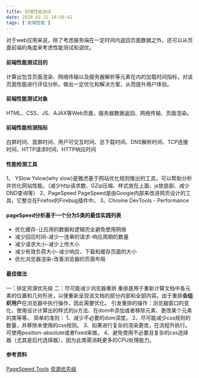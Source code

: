 ```yaml
---
title: 前端性能测试
date: 2020-02-15 16:56:42
tags: ['前端性能']
---
```


对于web应用来说，除了考虑服务端在一定时间内返回页面数据之外，还可以从页面前端的角度来考虑性能测试和调优。
#### 前端性能测试目的
计算出包含页面渲染、网络传输以及服务器解析等元素在内的加载时间指标，对该页面性能进行评估分析。做出一定优化和解决方案，从而提升用户体验。
#### 前端性能测试对象
HTML、CSS、JS、AJAX等Web页面，服务器数据返回、网络传输、页面渲染。
#### 前端性能检测指标
白屏时间、首屏时间、用户可交互时间、总下载时间、DNS解析时间、TCP连接时间、HTTP请求时间、HTTP响应时间
#### 性能检测工具
 <!--more-->
1、 YSlow
Yslow(why slow)是雅虎基于网站优化规则推出的工具，可以帮助分析并优化网站性能。（减少http请求数、GZip压缩、样式放在上面、js放底部、减少DND查询等）
2、PageSpeed
PageSpeed是由Google内部来改进网页设计的工具，它整合在Firefox的Firebug插件中。
3、Chrome DevTools - Performance

#### pageSpeed分析基于一个分为5类的最佳实践列表
* 优化缓存-让应用的数据和逻辑完全避免使用网络
* 减少回应时间-减少一连串的请求-响应周期的数量
* 减少请求大小-减少上传大小
* 减少有效负荷大小-减少响应、下载和缓存页面的大小
* 优化浏览器渲染-改善浏览器的页面布局
#### 最佳做法
一：排定资源优先级
二：尽可能减少浏览器重排
重排是用于重新计算文档中各元素的位置和几何形状，以便重新呈现该文档的部分内部和全部内容。由于重排**会组织用户**在浏览器中执行操作，因此需要优化。
引发重排的操作：浏览器窗口的变化、使用设计计算出的样式的js方法、在dom中添加或者移除元素、更改某个元素的类等等。
简单的准则：
1、减少不必要的dom深度。
2、尽可能减少css规则的数量，并移除未使用的css规则。
3、如果进行复杂的渲染更改，在流程外执行。可使用position-absolute或者fixed来做。
4、避免使用不必要且复杂的css选择器（尤其是后代选择器），因为此类需消耗更多的CPU处理能力。

#### 参考资料
[PageSpeed Tools](https://developers.google.cn/speed/docs/insights/browser-reflow?hl=zh_cn)
[资源优先级](https://developers.google.cn/web/fundamentals/performance/resource-prioritization?hl=zh_cn)

